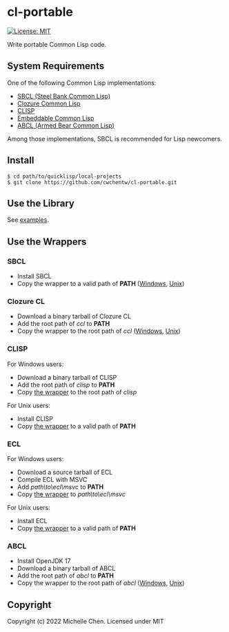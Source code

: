 # cl-portable

[![License: MIT](https://img.shields.io/badge/License-MIT-yellow.svg)](https://opensource.org/licenses/MIT)

Write portable Common Lisp code.

## System Requirements

One of the following Common Lisp implementations:

* [SBCL (Steel Bank Common Lisp)](http://www.sbcl.org/)
* [Clozure Common Lisp](https://ccl.clozure.com/)
* [CLISP](https://clisp.sourceforge.io/)
* [Embeddable Common Lisp](https://ecl.common-lisp.dev/)
* [ABCL (Armed Bear Common Lisp)](https://armedbear.common-lisp.dev/)

Among those implementations, SBCL is recommended for Lisp newcomers.

## Install

```shell
$ cd path/to/quicklisp/local-projects
$ git clone https://github.com/cwchentw/cl-portable.git
```

## Use the Library

See [examples](/examples).

## Use the Wrappers

### SBCL

* Install SBCL
* Copy the wrapper to a valid path of **PATH** ([Windows](/scripts/sbclrun.bat), [Unix](/scripts/sbclrun))

### Clozure CL

* Download a binary tarball of Clozure CL
* Add the root path of *ccl* to **PATH**
* Copy the wrapper to the root path of *ccl* ([Windows](/scripts/ccl.bat), [Unix](/scripts/ccl))

### CLISP

For Windows users:

* Download a binary tarball of CLISP
* Add the root path of *clisp* to **PATH**
* Copy [the wrapper](/scripts/clisprun.bat) to the root path of *clisp*

For Unix users:

* Install CLISP
* Copy [the wrapper](/scripts/clisprun) to a valid path of **PATH**

### ECL

For Windows users:

* Download a source tarball of ECL
* Compile ECL with MSVC
* Add *path\to\ecl\msvc* to **PATH**
* Copy [the wrapper](/scripts/eclrun.bat) to *path\to\ecl\msvc*

For Unix users:

* Install ECL
* Copy [the wrapper](/scripts/eclrun) to a valid path of **PATH**

### ABCL

* Install OpenJDK 17
* Download a binary tarball of ABCL
* Add the root path of *abcl* to **PATH**
* Copy the wrapper to the root path of *abcl* ([Windows](/scripts/abcl.bat), [Unix](/scripts/abcl))

## Copyright

Copyright (c) 2022 Michelle Chen. Licensed under MIT
